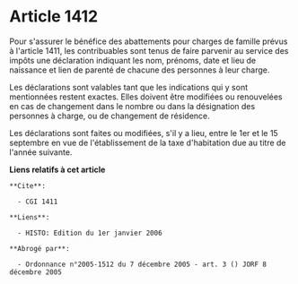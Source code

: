 # Article 1412

Pour s'assurer le bénéfice des abattements pour charges de famille prévus à l'article 1411, les contribuables sont tenus de
faire parvenir au service des impôts une déclaration indiquant les nom, prénoms, date et lieu de naissance et lien de parenté
de chacune des personnes à leur charge.

Les déclarations sont valables tant que les indications qui y sont mentionnées restent exactes. Elles doivent être modifiées
ou renouvelées en cas de changement dans le nombre ou dans la désignation des personnes à charge, ou de changement de
résidence.

Les déclarations sont faites ou modifiées, s'il y a lieu, entre le 1er et le 15 septembre en vue de l'établissement de la
taxe d'habitation due au titre de l'année suivante.

**Liens relatifs à cet article**

	**Cite**:

	  - CGI 1411

	**Liens**:

	  - HISTO: Edition du 1er janvier 2006

	**Abrogé par**:

	  - Ordonnance n°2005-1512 du 7 décembre 2005 - art. 3 () JORF 8 décembre 2005
